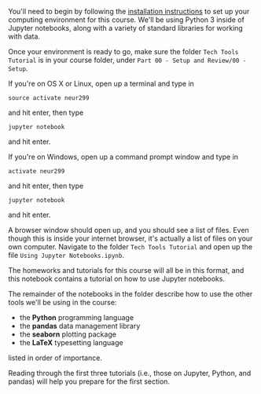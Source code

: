 You'll need to begin by following the
[installation instructions](https://github.com/charlesfrye/AppliedStatisticsForNeuroscience/blob/master/Part%2000%20-%20Setup%20and%20Review/00%20-%20Setup/Installation%20Instructions.md)
to set up your computing environment for this course.
We'll be using Python 3 inside of Jupyter notebooks,
along with a variety of standard libraries for working with data.

Once your environment is ready to go,
make sure the folder `Tech Tools Tutorial`
is in your course folder, under `Part 00 - Setup and Review/00 - Setup`.

If you're on OS X or Linux,
open up a terminal
and type in

```
source activate neur299
```
and hit enter, then type
```
jupyter notebook
```
and hit enter.

If you're on Windows, open up a
command prompt window
and type in
```
activate neur299
```
and hit enter, then type
```
jupyter notebook
```
and hit enter.

A browser window should open up, and you should see a list of files.
Even though this is inside your internet browser,
it's actually a list of files on your own computer.
Navigate to the folder ```Tech Tools Tutorial```
and open up the file
```Using Jupyter Notebooks.ipynb```.

The homeworks and tutorials for this course will all be in this format,
and this notebook contains a tutorial on how to use Jupyter notebooks.

The remainder of the notebooks in the folder describe how
to use the other tools we'll be using in the course:

- the **Python** programming language
- the **pandas** data management library
- the **seaborn** plotting package
- the **LaTeX** typesetting language

listed in order of importance.

Reading through the first three tutorials
(i.e., those on Jupyter, Python, and pandas)
will help you prepare for the first section.
